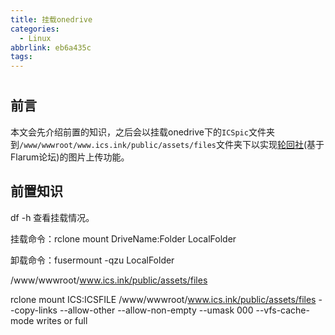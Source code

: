 ```yaml
---
title: 挂载onedrive
categories:
  - Linux
abbrlink: eb6a435c
tags:
---
```



# 

## 前言
本文会先介绍前置的知识，之后会以挂载onedrive下的`ICSpic`文件夹到`/www/wwwroot/www.ics.ink/public/assets/files`文件夹下以实现[轮回社](https://www.ics.ink/)(基于Flarum论坛)的图片上传功能。

## 前置知识


df -h 查看挂载情况。

挂载命令：rclone mount DriveName:Folder LocalFolder

卸载命令：fusermount -qzu LocalFolder


/www/wwwroot/www.ics.ink/public/assets/files

rclone mount ICS:ICSFILE /www/wwwroot/www.ics.ink/public/assets/files --copy-links --allow-other --allow-non-empty --umask 000 --vfs-cache-mode writes or full

